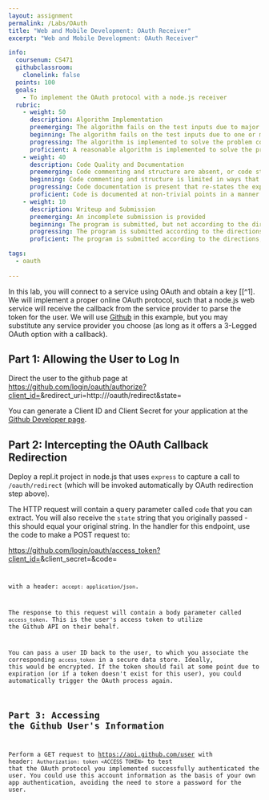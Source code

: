 ```yaml
---
layout: assignment
permalink: /Labs/OAuth
title: "Web and Mobile Development: OAuth Receiver"
excerpt: "Web and Mobile Development: OAuth Receiver"

info:
  coursenum: CS471
  githubclassroom:
    clonelink: false
  points: 100
  goals:
    - To implement the OAuth protocol with a node.js receiver
  rubric:
    - weight: 50
      description: Algorithm Implementation
      preemerging: The algorithm fails on the test inputs due to major issues, or the program fails to compile and/or run
      beginning: The algorithm fails on the test inputs due to one or more minor issues
      progressing: The algorithm is implemented to solve the problem correctly according to given test inputs, but would fail if executed in a general case due to a minor issue or omission in the algorithm design or implementation
      proficient: A reasonable algorithm is implemented to solve the problem which correctly solves the problem according to the given test inputs, and would be reasonably expected to solve the problem in the general case
    - weight: 40
      description: Code Quality and Documentation
      preemerging: Code commenting and structure are absent, or code structure departs significantly from best practice, and/or the code departs significantly from the style guide
      beginning: Code commenting and structure is limited in ways that reduce the readability of the program, and/or there are minor departures from the style guide
      progressing: Code documentation is present that re-states the explicit code definitions, and/or code is written that mostly adheres to the style guide
      proficient: Code is documented at non-trivial points in a manner that enhances the readability of the program, and code is written according to the style guide
    - weight: 10
      description: Writeup and Submission
      preemerging: An incomplete submission is provided
      beginning: The program is submitted, but not according to the directions in one or more ways (for example, because it is lacking a readme writeup)
      progressing: The program is submitted according to the directions with a minor omission or correction needed
      proficient: The program is submitted according to the directions, including a readme writeup describing the solution

tags:
  - oauth
  
---
```


In this lab, you will connect to a service using OAuth and obtain a key \[[^1\].  We will implement a proper online OAuth protocol, such that a node.js web service will receive the callback from the service provider to parse the token for the user.  We will use [Github](https://docs.github.com/en/rest) in this example, but you may substitute any service provider you choose (as long as it offers a 3-Legged OAuth option with a callback).

## Part 1: Allowing the User to Log In

Direct the user to the github page at https://github.com/login/oauth/authorize?client_id=<CLIENT ID>&redirect_uri=http://<YOUR REPL.IT PROJECT URL>/oauth/redirect&state=<RANDOM STRING>

You can generate a Client ID and Client Secret for your application at the [Github Developer page](https://docs.github.com/en/developers/apps/creating-an-oauth-app).

## Part 2: Intercepting the OAuth Callback Redirection

Deploy a repl.it project in node.js that uses `express` to capture a call to `/oauth/redirect` (which will be invoked automatically by OAuth redirection step above).

The HTTP request will contain a query parameter called `code` that you can extract.  You will also receive the `state` string that you originally passed - this should equal your original string.  In the handler for this endpoint, use the code to make a POST request to:

https://github.com/login/oauth/access_token?client_id=<CLIENT ID>&client_secret=<CLIENT SECRET>&code=<CODE>

with a header: `accept: application/json`.

The response to this request will contain a body parameter called `access_token`.  This is the user's access token to utilize the Github API on their behalf.

You can pass a user ID back to the user, to which you associate the corresponding `access_token` in a secure data store.  Ideally, this would be encrypted.  If the token should fail at some point due to expiration (or if a token doesn't exist for this user), you could automatically trigger the OAuth process again.

## Part 3: Accessing the Github User's Information

Perform a GET request to https://api.github.com/user with header: `Authorization: token <ACCESS TOKEN>` to test that the OAuth protocol you implemented successfully authenticated the user.  You could use this account information as the basis of your own app authentication, avoiding the need to store a password for the user.

[^1]: [https://www.sohamkamani.com/blog/javascript/2018-06-24-oauth-with-node-js/](https://www.sohamkamani.com/blog/javascript/2018-06-24-oauth-with-node-js/)